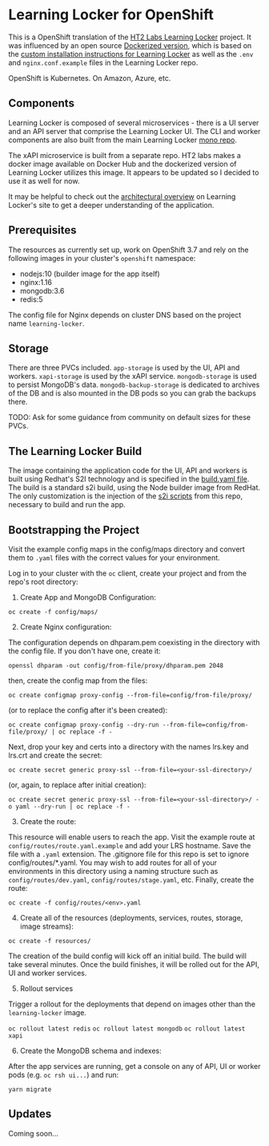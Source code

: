 
# Learning Locker for OpenShift 

This is a OpenShift translation of the [HT2 Labs Learning
Locker](https://www.ht2labs.com/learning-locker/) project. It was
influenced by an open source [Dockerized
version](https://github.com/michzimny/learninglocker2-docker), which is
based on the [custom installation instructions for Learning
Locker](http://docs.learninglocker.net/guides-custom-installation/) as
well as the `.env` and `nginx.conf.example` files in the Learning
Locker repo.

OpenShift is Kubernetes. On Amazon, Azure, etc.

## Components

Learning Locker is composed of several microservices - there is a UI
server and an API server that comprise the Learning Locker UI. The CLI
and worker components are also built from the main Learning Locker [mono
repo](https://github.com/LearningLocker/learninglocker). 

The xAPI microservice is built from a separate repo. HT2 labs makes
a docker image available on Docker Hub and the dockerized version of
Learning Locker utilizes this image. It appears to be updated so I
decided to use it as well for now.

It may be helpful to check out the [architectural
overview](http://docs.learninglocker.net/overview-architecture/) on
Learning Locker's site to get a deeper understanding of the application.

## Prerequisites

The resources as currently set up, work on OpenShift 3.7 and rely on
the following images in your cluster's `openshift` namespace:

* nodejs:10 (builder image for the app itself)
* nginx:1.16
* mongodb:3.6
* redis:5

The config file for Nginx depends on cluster DNS based on the project
name `learning-locker`.

## Storage

There are three PVCs included. `app-storage` is used by the UI, API and
workers. `xapi-storage` is used by the xAPI service. `mongodb-storage`
is used to persist MongoDB's data. `mongodb-backup-storage` is
dedicated to archives of the DB and is also mounted in the DB pods so
you can grab the backups there. 

TODO: Ask for some guidance from community on default sizes for these PVCs.

## The Learning Locker Build

The image containing the application code for the UI, API and workers
is built using Redhat's S2I technology and is specified in the [build.yaml
file](resources/build.yaml). The build is a standard s2i build, using
the Node builder image from RedHat. The only customization is the
injection of the [s2i scripts](s2i) from this repo, necessary to build
and run the app.

## Bootstrapping the Project

Visit the example config maps in the config/maps directory and convert
them to `.yaml` files with the correct values for your environment.

Log in to your cluster with the `oc` client, create your project and
from the repo's root directory:

1. Create App and MongoDB Configuration:

`oc create -f config/maps/`

2. Create Nginx configuration:

The configuration depends on dhparam.pem coexisting in the directory
with the config file. If you don't have one, create it:

`openssl dhparam -out config/from-file/proxy/dhparam.pem 2048`

then, create the config map from the files:

`oc create configmap proxy-config --from-file=config/from-file/proxy/`

(or to replace the config after it's been created):

`oc create configmap proxy-config --dry-run --from-file=config/from-file/proxy/ | oc replace -f -`

Next, drop your key and certs into a directory with the names lrs.key and
lrs.crt and create the secret:

`oc create secret generic proxy-ssl --from-file=<your-ssl-directory>/ `

(or, again, to replace after initial creation):

`oc create secret generic proxy-ssl --from-file=<your-ssl-directory>/ -o yaml --dry-run | oc replace -f -`

3. Create the route:

This resource will enable users to reach the app. Visit the
example route at `config/routes/route.yaml.example` and add your LRS
hostname. Save the file with a `.yaml` extension. The .gitignore file
for this repo is set to ignore config/routes/*.yaml. You may wish to add
routes for all of your environments in this directory using a naming
structure such as `config/routes/dev.yaml`, `config/routes/stage.yaml`,
etc. Finally, create the route:

`oc create -f config/routes/<env>.yaml`

4. Create all of the resources (deployments, services, routes,
storage, image streams):

`oc create -f resources/`
        
The creation of the build config will kick off an initial build. The
build will take several minutes. Once the build finishes, it will be
rolled out for the API, UI and worker services. 

5. Rollout services

Trigger a rollout for the deployments that depend on images other than
the `learning-locker` image.

`oc rollout latest redis`
`oc rollout latest mongodb`
`oc rollout latest xapi`

6. Create the MongoDB schema and indexes:

After the app services are running, get a console on any of API, UI or
worker pods (e.g. `oc rsh ui...`) and run:

`yarn migrate`

## Updates

Coming soon...
